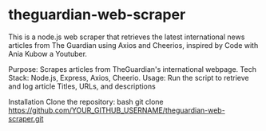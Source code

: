 # theguardian-web-scraper

This is a  node.js web scraper that retrieves the latest international news articles from The Guardian using Axios and Cheerios, inspired by Code with Ania Kubow a Youtuber.

Purpose: Scrapes articles from TheGuardian's international webpage.
Tech Stack: Node.js, Express, Axios, Cheerio.
Usage: Run the script to retrieve and log article Titles, URLs, and descriptions

Installation
Clone the repository:
bash
git clone https://github.com/YOUR_GITHUB_USERNAME/theguardian-web-scraper.git
